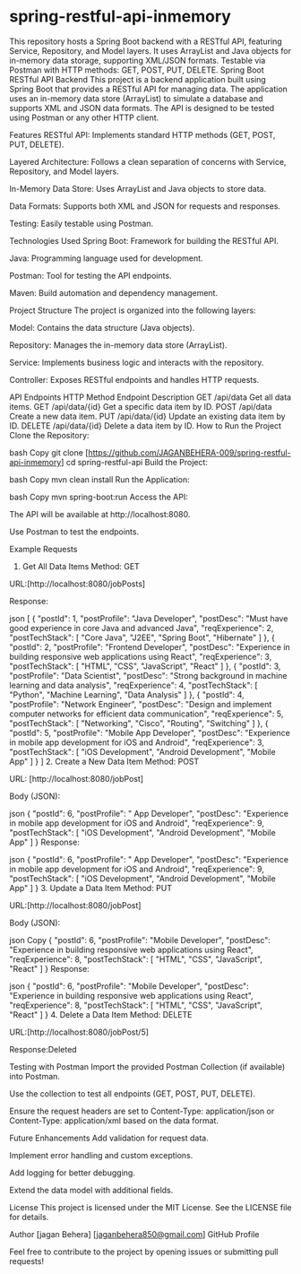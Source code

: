 # spring-restful-api-inmemory
This repository hosts a Spring Boot backend with a RESTful API, featuring Service, Repository, and Model layers. It uses ArrayList and Java objects for in-memory data storage, supporting XML/JSON formats. Testable via Postman with HTTP methods: GET, POST, PUT, DELETE.
Spring Boot RESTful API Backend
This project is a backend application built using Spring Boot that provides a RESTful API for managing data. The application uses an in-memory data store (ArrayList) to simulate a database and supports XML and JSON data formats. The API is designed to be tested using Postman or any other HTTP client.

Features
RESTful API: Implements standard HTTP methods (GET, POST, PUT, DELETE).

Layered Architecture: Follows a clean separation of concerns with Service, Repository, and Model layers.

In-Memory Data Store: Uses ArrayList and Java objects to store data.

Data Formats: Supports both XML and JSON for requests and responses.

Testing: Easily testable using Postman.

Technologies Used
Spring Boot: Framework for building the RESTful API.

Java: Programming language used for development.

Postman: Tool for testing the API endpoints.

Maven: Build automation and dependency management.

Project Structure
The project is organized into the following layers:

Model: Contains the data structure (Java objects).

Repository: Manages the in-memory data store (ArrayList).

Service: Implements business logic and interacts with the repository.

Controller: Exposes RESTful endpoints and handles HTTP requests.

API Endpoints
HTTP Method	Endpoint	Description
GET	/api/data	Get all data items.
GET	/api/data/{id}	Get a specific data item by ID.
POST	/api/data	Create a new data item.
PUT	/api/data/{id}	Update an existing data item by ID.
DELETE	/api/data/{id}	Delete a data item by ID.
How to Run the Project
Clone the Repository:

bash
Copy
git clone [https://github.com/JAGANBEHERA-009/spring-restful-api-inmemory]
cd spring-restful-api
Build the Project:

bash
Copy
mvn clean install
Run the Application:

bash
Copy
mvn spring-boot:run
Access the API:

The API will be available at http://localhost:8080.

Use Postman to test the endpoints.

Example Requests
1. Get All Data Items
Method: GET

URL:[http://localhost:8080/jobPosts]

Response:

json
[
    {
        "postId": 1,
        "postProfile": "Java Developer",
        "postDesc": "Must have good experience in core Java and advanced Java",
        "reqExperience": 2,
        "postTechStack": [
            "Core Java",
            "J2EE",
            "Spring Boot",
            "Hibernate"
        ]
    },
    {
        "postId": 2,
        "postProfile": "Frontend Developer",
        "postDesc": "Experience in building responsive web applications using React",
        "reqExperience": 3,
        "postTechStack": [
            "HTML",
            "CSS",
            "JavaScript",
            "React"
        ]
    },
    {
        "postId": 3,
        "postProfile": "Data Scientist",
        "postDesc": "Strong background in machine learning and data analysis",
        "reqExperience": 4,
        "postTechStack": [
            "Python",
            "Machine Learning",
            "Data Analysis"
        ]
    },
    {
        "postId": 4,
        "postProfile": "Network Engineer",
        "postDesc": "Design and implement computer networks for efficient data communication",
        "reqExperience": 5,
        "postTechStack": [
            "Networking",
            "Cisco",
            "Routing",
            "Switching"
        ]
    },
    {
        "postId": 5,
        "postProfile": "Mobile App Developer",
        "postDesc": "Experience in mobile app development for iOS and Android",
        "reqExperience": 3,
        "postTechStack": [
            "iOS Development",
            "Android Development",
            "Mobile App"
        ]
    }
]
2. Create a New Data Item
Method: POST

URL: [http://localhost:8080/jobPost]

Body (JSON):

json
{
    "postId": 6,
    "postProfile": " App Developer",
    "postDesc": "Experience in mobile app development for iOS and Android",
    "reqExperience": 9,
    "postTechStack": [
        "iOS Development",
        "Android Development",
        "Mobile App"
    ]
}
Response:

json
{
    "postId": 6,
    "postProfile": " App Developer",
    "postDesc": "Experience in mobile app development for iOS and Android",
    "reqExperience": 9,
    "postTechStack": [
        "iOS Development",
        "Android Development",
        "Mobile App"
    ]
}
3. Update a Data Item
Method: PUT

URL:[http://localhost:8080/jobPost]

Body (JSON):

json
Copy
{
    "postId": 6,
    "postProfile": "Mobile Developer",
    "postDesc": "Experience in building responsive web applications using React",
    "reqExperience": 8,
    "postTechStack": [
        "HTML",
        "CSS",
        "JavaScript",
        "React"
    ]
}
Response:

json
{
    "postId": 6,
    "postProfile": "Mobile Developer",
    "postDesc": "Experience in building responsive web applications using React",
    "reqExperience": 8,
    "postTechStack": [
        "HTML",
        "CSS",
        "JavaScript",
        "React"
    ]
}
4. Delete a Data Item
Method: DELETE

URL:[http://localhost:8080/jobPost/5]

Response:Deleted

Testing with Postman
Import the provided Postman Collection (if available) into Postman.

Use the collection to test all endpoints (GET, POST, PUT, DELETE).

Ensure the request headers are set to Content-Type: application/json or Content-Type: application/xml based on the data format.

Future Enhancements
Add validation for request data.

Implement error handling and custom exceptions.

Add logging for better debugging.

Extend the data model with additional fields.

License
This project is licensed under the MIT License. See the LICENSE file for details.

Author
[jagan Behera]
[jaganbehera850@gmail.com]
GitHub Profile

Feel free to contribute to the project by opening issues or submitting pull requests!

